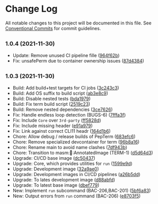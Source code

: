 # Change Log

All notable changes to this project will be documented in this file.
See [Conventional Commits](https://conventionalcommits.org) for commit guidelines.

## <small>1.0.4 (2021-11-30)</small>

* Update: Remove unused CI pipeline fille ([964f62b](https://gitlab.com/pep10/pepsuite/commit/964f62b))
* Fix: unsafePerm due to container ownership issues ([87d4384](https://gitlab.com/pep10/pepsuite/commit/87d4384))





## <small>1.0.3 (2021-11-30)</small>

* Build: Add build+test targets for CI jobs ([3c243c3](https://gitlab.com/pep10/pepsuite/commit/3c243c3))
* Build: Add OS suffix to build script ([ab3e8c9](https://gitlab.com/pep10/pepsuite/commit/ab3e8c9))
* Build: Disable nested tests ([bda1979](https://gitlab.com/pep10/pepsuite/commit/bda1979))
* Build: Fix term build script ([2519c23](https://gitlab.com/pep10/pepsuite/commit/2519c23))
* Build: Remove nested dependencies ([3ce7626](https://gitlab.com/pep10/pepsuite/commit/3ce7626))
* Fix: Handle endless loop detection (BUGS-6) ([7fffa3f](https://gitlab.com/pep10/pepsuite/commit/7fffa3f))
* Fix: Include `Core` over `3rd-party` ([ff5828d](https://gitlab.com/pep10/pepsuite/commit/ff5828d))
* Fix: Include missing <fstream> header ([e91a979](https://gitlab.com/pep10/pepsuite/commit/e91a979))
* Fix: Link against correct CLI11 headr ([164d1b6](https://gitlab.com/pep10/pepsuite/commit/164d1b6))
* Chore: Allow debug / release builds of PepTerm ([683efc6](https://gitlab.com/pep10/pepsuite/commit/683efc6))
* Chore: Remove specialized devcontainer for term ([96b8a16](https://gitlab.com/pep10/pepsuite/commit/96b8a16))
* Chore: Rename main to avoid name clashes ([7df943b](https://gitlab.com/pep10/pepsuite/commit/7df943b))
* Chore: Transition to masm::elf::AnnotatedImage (TERM-1) ([d5d64d3](https://gitlab.com/pep10/pepsuite/commit/d5d64d3))
* Upgrade: CI/CD base image ([dc50437](https://gitlab.com/pep10/pepsuite/commit/dc50437))
* Upgrade: Core, which provides utilities for `run` ([1599e9d](https://gitlab.com/pep10/pepsuite/commit/1599e9d))
* Upgrade: Development image ([32a9ae0](https://gitlab.com/pep10/pepsuite/commit/32a9ae0))
* Upgrade: Development images in CI/CD pipelines ([a26b5dd](https://gitlab.com/pep10/pepsuite/commit/a26b5dd))
* Upgrade: To lates development image ([d88abfd](https://gitlab.com/pep10/pepsuite/commit/d88abfd))
* Upgrade: To latest base image ([dbef779](https://gitlab.com/pep10/pepsuite/commit/dbef779))
* New: Implement `run` subcommand (BAC-206,BAC-201) ([5bf6a83](https://gitlab.com/pep10/pepsuite/commit/5bf6a83))
* New: Output errors from `run` command (BAC-206) ([e8703f5](https://gitlab.com/pep10/pepsuite/commit/e8703f5))
